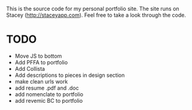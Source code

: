 This is the source code for my personal portfolio site. The site runs on Stacey (<http://staceyapp.com>). Feel free to take a look through the code. 

# TODO

- Move JS to bottom
- Add PFFA to portfolio
- Add Collista
- Add descriptions to pieces in design section
- make clean urls work
- add resume .pdf and .doc
- add nomenclate to portfolio
- add revemic BC to portfolio
